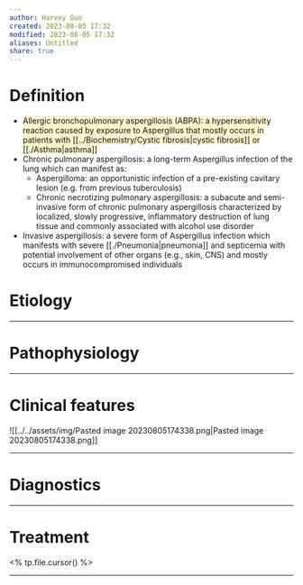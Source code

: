 ```yaml
---
author: Harvey Guo
created: 2023-08-05 17:32
modified: 2023-08-05 17:32
aliases: Untitled
share: true
---
```


# Definition
- <span style="background:rgba(240, 200, 0, 0.2)">Allergic bronchopulmonary aspergillosis (ABPA): a hypersensitivity reaction caused by exposure to Aspergillus that mostly occurs in patients with [[../Biochemistry/Cystic fibrosis|cystic fibrosis]] or [[./Asthma|asthma]]</span>
- Chronic pulmonary aspergillosis: a long-term Aspergillus infection of the lung which can manifest as:
	- Aspergilloma: an opportunistic infection of a pre-existing cavitary lesion (e.g. from previous tuberculosis)
	- Chronic necrotizing pulmonary aspergillosis: a subacute and semi-invasive form of chronic pulmonary aspergillosis characterized by localized, slowly progressive, inflammatory destruction of lung tissue and commonly associated with alcohol use disorder
- Invasive aspergillosis: a severe form of Aspergillus infection which manifests with severe [[./Pneumonia|pneumonia]] and septicemia with potential involvement of other organs (e.g., skin, CNS) and mostly occurs in immunocompromised individuals
# Etiology


---
# Pathophysiology


---
# Clinical features
![[../../assets/img/Pasted image 20230805174338.png|Pasted image 20230805174338.png]]

---
# Diagnostics


---
# Treatment
<% tp.file.cursor() %>

---
